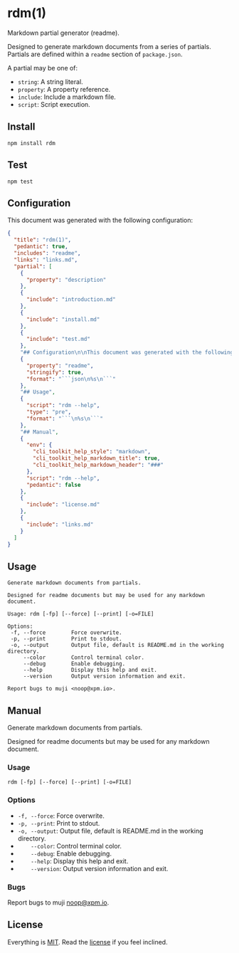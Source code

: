 rdm(1)
======

Markdown partial generator (readme).

Designed to generate markdown documents from a series of partials. Partials are defined within a `readme` section of `package.json`.

A partial may be one of:

* `string`: A string literal.
* `property`: A property reference.
* `include`: Include a markdown file.
* `script`: Script execution.

## Install

```
npm install rdm
```

## Test

```
npm test
```

## Configuration

This document was generated with the following configuration:

```json
{
  "title": "rdm(1)",
  "pedantic": true,
  "includes": "readme",
  "links": "links.md",
  "partial": [
    {
      "property": "description"
    },
    {
      "include": "introduction.md"
    },
    {
      "include": "install.md"
    },
    {
      "include": "test.md"
    },
    "## Configuration\n\nThis document was generated with the following configuration:",
    {
      "property": "readme",
      "stringify": true,
      "format": "```json\n%s\n```"
    },
    "## Usage",
    {
      "script": "rdm --help",
      "type": "pre",
      "format": "```\n%s\n```"
    },
    "## Manual",
    {
      "env": {
        "cli_toolkit_help_style": "markdown",
        "cli_toolkit_help_markdown_title": true,
        "cli_toolkit_help_markdown_header": "###"
      },
      "script": "rdm --help",
      "pedantic": false
    },
    {
      "include": "license.md"
    },
    {
      "include": "links.md"
    }
  ]
}
```

## Usage

```
Generate markdown documents from partials.

Designed for readme documents but may be used for any markdown document.

Usage: rdm [-fp] [--force] [--print] [-o=FILE]

Options:
 -f, --force        Force overwrite.
 -p, --print        Print to stdout.
 -o, --output       Output file, default is README.md in the working directory.
     --color        Control terminal color.
     --debug        Enable debugging.
     --help         Display this help and exit.
     --version      Output version information and exit.

Report bugs to muji <noop@xpm.io>.

```

## Manual

Generate markdown documents from partials.

Designed for readme documents but may be used for any markdown document.

### Usage

```
rdm [-fp] [--force] [--print] [-o=FILE]
```

### Options

* `-f, --force`: Force overwrite.
* `-p, --print`: Print to stdout.
* `-o, --output`: Output file, default is README.md in the working directory.
* `    --color`: Control terminal color.
* `    --debug`: Enable debugging.
* `    --help`: Display this help and exit.
* `    --version`: Output version information and exit.

### Bugs

Report bugs to muji <noop@xpm.io>.

## License

Everything is [MIT](http://en.wikipedia.org/wiki/MIT_License). Read the [license](/LICENSE) if you feel inclined.

